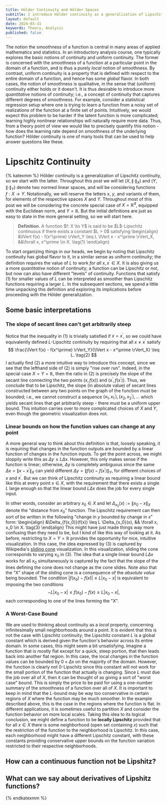 ```yaml
---
title: Hölder Continuity and Hölder Spaces
subtitle: I introduce Hölder continuity as a generalization of Lipschitz continuity, then discuss how this can be used to define spaces of functions with useful continuity properties.
layout: default
date: 2024-03-31
keywords: Theory, Analysis
published: false
---
```


The notion the smoothness of a function is central in many areas of applied
mathematics and statistics. In an introductory analysis course, one typically
explores the basic notions of continuity and uniform continuity. The former
is concerned with the smoothness of a function at a particular point in the
domain of a function, and is thus a purely *local* notion of smoothness.
By contrast, uniform continuity is a property that is defined with respect
to the entire domain of a function, and hence has some *global* flavor.
In both cases, the notion of smoothness is qualitative, in the sense that
(uniform) continuity either holds or it doesn't. It is thus desirable to
introduce more *quantitative* notions of continuity; i.e., a concept of continuity
that captures different degrees of smoothness. For example, consider a
statistical regression setup where one is trying to learn a function from
a noisy set of realizations of the function at a finite set of points. Intuitively,
we would expect this problem to be harder if the latent function is more complicated;
learning highly nonlinear relationships will naturally require more data. Thus,
from a theory point of view we would like to precisely quantify this notion - how
does the learning rate depend on smoothness of the underlying function? Hölder
continuity is one of many tools that can be used to help answer questions like
these.

# Lipschitz Continuity
{% katexmm %}
Hölder continuity is a generalization of Lipschitz continuity, so we start with
the latter. Throughout this post we will let $(X, \lVert \cdot \rVert_X)$
and $(Y, \lVert \cdot \rVert_Y)$ denote two normed linear spaces, and will
be considering functions $f: X \to Y$. Notationally, we will reserve the letters
$x$, $y$, and variants of them, for elements of the respective spaces $X$ and $Y$.
Throughout most of this post we will be considering the concrete special case
of $X = \mathbb{R}^d$, equipped with the Euclidean norm, and $Y = \mathbb{R}$.
But the initial definitions are just as easy to state in the more general setting,
so we will start here.

<blockquote>
  <p><strong>Definition.</strong>
  A function $f: X \to Y$ is said to be $L$-Lipschitz continuous if
  there exists a constant $L > 0$ satisfying
  \begin{align}
  &\lVert f(x) - f(x^\prime) \rVert_Y \leq L \lVert x - x^\prime \rVert_X, &&\forall x, x^\prime \in X. \tag{1}
  \end{align}
  </p>
</blockquote>

To start organizing things in our heads, we begin by noting that Lipschitz
continuity has global flavor to it, in a similar sense as uniform continuity;
the definition requires the value of $L$ to work *for all* $x, x^\prime \in X$.
It is also giving us a more *quantitative* notion of continuity; a function
can be Lipschitz or not, but now can also have different "levels" of continuity.
Functions that satisfy (1) for smaller values of $L$ can be interpreted as
smoother than Lipschitz functions requiring a larger $L$. In the subsequent
sections, we spend a little time unpacking this definition and
exploring its implications before proceeding with the Hölder generalization.

## Some basic interpretations

### The slope of secant lines can't get arbitrarily steep
Notice that the inequality in (1) is trivially satisfied if $x = x^\prime$, so we could have
equivalently defined $L$-Lipschitz continuity by requiring that all $x \neq x^\prime$
satisfy
$$
\frac{\lVert f(x) - f(x^\prime) \rVert_Y}{\lVert x - x^\prime \rVert_X} \leq L. \tag{2}
$$
I actually find (2) a more intuitive way to introduce this concept,
since we see that the lefthand side of (2) is simply "rise over run". Indeed,
in the special case $X = Y = \mathbb{R}$, then the ratio in (2) is precisely the
slope of the secant line connecting the two points $(x, f(x))$ and
$(x^\prime, f(x^\prime))$. Thus, we conclude that to be Lipschitz,
the slope (in absolute value) of secant lines constructed between any two points on the graph of the
function must be bounded; i.e., we cannot construct a sequence
$(x_1, x^\prime_1), (x_2, x^\prime_2), \dots$ which yields secant lines that
get arbitrarily steep - there must be a uniform upper bound.
This intuition carries over to more complicated choices of $X$ and $Y$, even
though the geometric visualization does not.

### Linear bounds on how the function values can change at any point
A more general way to think about this definition is that, loosely speaking,
it is requiring that changes in the function outputs are bounded by a linear
function of changes in the function inputs. To get the point across, we might
sloppily write this as $\Delta y \leq L \Delta x$.
However, this only makes sense if the function is linear; otherwise, $\Delta y$
is completely ambiguous since the same $\Delta x = \lVert x - x^\prime \rVert_X$
can yield different $\Delta y = \lVert f(x) - f(x^\prime) \rVert_Y$, for different
choices of $x$ and $x^\prime$. But we can think of Lipschitz continuity as requiring
a linear bound like this at every point $x \in X$, with the requirement that
there exists a single $L$ large enough so that the linear bound $L \Delta x$
does the job for every single input.

In other words, consider an arbitrary $x_0 \in X$ and let
$\Delta_{x_0}(x) := \lVert x_0 - x \rVert_X$ denote the "distance from $x_0$"
function. The Lipschitz requirement can then
sort of be written in the following "change in $y$ bounded by change in $x$" form:
\begin{align}
&\Delta_{f(x_0)}(f(x)) \leq L \Delta_{x_0}(x), && \forall x, x_0 \in X. \tag{3}
\end{align}
This might have just made things way more confusing than they need to be, but
I kind of like this way of looking at it. As before, restricting to
$X = Y = \mathbb{R}$ provides the opportunity for nice, intuitive visualization.
In this case, the idea expressed by (3) is captured by Wikipedia's
[sliding cone](https://en.wikipedia.org/wiki/Lipschitz_continuity) visualization.
In this visualization, sliding the cone corresponds to varying $x_0$ in (3).
The idea that a single linear bound $L \Delta x$ works for all $x_0$ simultaneously
is captured by the fact that the slope of the lines defining the cone does not
change as the cone slides. Note also that the "X" shape of the sliding cone
is a consequence of the *absolute value* being bounded. The condition
$\lvert f(x_0) - f(x) \rvert \leq L \lvert x_0 - x \rvert$ is
equivalent to imposing the two conditions
$$
-L \lvert x_0 - x \rvert \leq f(x_0) - f(x) \leq L \lvert x_0 - x \rvert,
$$
each corresponding to one of the lines forming the "X".

### A Worst-Case Bound
We are used to thinking about continuity as a *local* property, concerning
infinitesimally small neighborhoods around a point. It is evident that
this is not the case with Lipschitz continuity; the Lipschitz constant $L$ is
a global constant which is derived given the function's behavior across its
entire domain. In some cases, this might seem a bit unsatisfying. Imagine
a function that is mostly flat except for a quick, steep portion, that then
leads back into another flat region. In this case, the local changes in the
function values can be bounded by $0 \times \Delta x$ on the majority of
the domain. However, the function is clearly not $0$-Lipschitz since this constant
will not work for the small portion of the function that actually is changing.
Since $L$ must due the job over all of $X$, then it can be thought of as giving
a sort of "worst case" bound. This is simply the price to be paid for using
a one-number summary of the smoothness of a function over all of $X$. It is
important to keep in mind that the $L$-bound may be way too conservative
in certain regions of $X$ where the function may be much smoother. In the example
described above, this is the case in the regions where the function is flat.
In different applications, it is sometimes useful to partition $X$ and
consider the function behavior on more local scales. Taking this idea to its
logical conclusion, we might define a function to be **locally Lipschitz**
provided that for all $x \in X$ there is some neighborhood (open set containing
$x$) such that the restriction of the function to the neighborhood is Lipschitz.
In this case, each neighborhood might have a different Lipschitz constant,
with these constants providing conservative upper bounds on the function
variation restricted to their respective neighborhoods.

## How can a continuous function not be Lipshitz?


## What can we say about derivatives of Lipshitz functions?


{% endkatexmm %}
